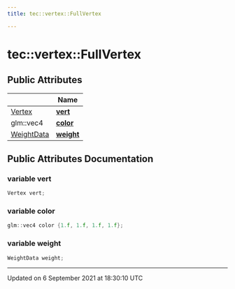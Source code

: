 ```yaml
---
title: tec::vertex::FullVertex

---
```


# tec::vertex::FullVertex





## Public Attributes

|                | Name           |
| -------------- | -------------- |
| [Vertex](/engine/Classes/structtec_1_1vertex_1_1_vertex/) | **[vert](/engine/Classes/structtec_1_1vertex_1_1_full_vertex/#variable-vert)**  |
| glm::vec4 | **[color](/engine/Classes/structtec_1_1vertex_1_1_full_vertex/#variable-color)**  |
| [WeightData](/engine/Classes/structtec_1_1vertex_1_1_weight_data/) | **[weight](/engine/Classes/structtec_1_1vertex_1_1_full_vertex/#variable-weight)**  |

## Public Attributes Documentation

### variable vert

```cpp
Vertex vert;
```


### variable color

```cpp
glm::vec4 color {1.f, 1.f, 1.f, 1.f};
```


### variable weight

```cpp
WeightData weight;
```


-------------------------------

Updated on  6 September 2021 at 18:30:10 UTC